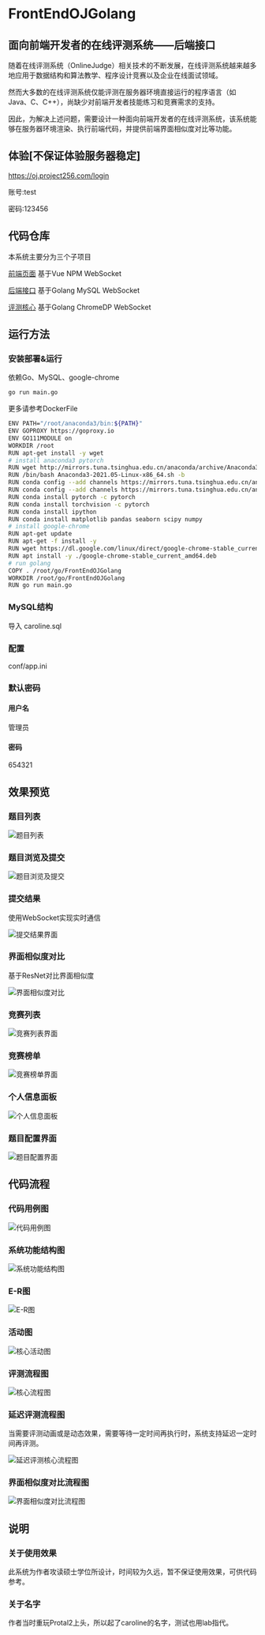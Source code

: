 # FrontEndOJGolang
## 面向前端开发者的在线评测系统——后端接口

随着在线评测系统（OnlineJudge）相关技术的不断发展，在线评测系统越来越多地应用于数据结构和算法教学、程序设计竞赛以及企业在线面试领域。

然而大多数的在线评测系统仅能评测在服务器环境直接运行的程序语言（如Java、C、C++），尚缺少对前端开发者技能练习和竞赛需求的支持。

因此，为解决上述问题，需要设计一种面向前端开发者的在线评测系统，该系统能够在服务器环境渲染、执行前端代码，并提供前端界面相似度对比等功能。

## 体验[不保证体验服务器稳定]

https://oj.project256.com/login

账号:test

密码:123456

## 代码仓库

本系统主要分为三个子项目

[前端页面](https://github.com/SUTFutureCoder/FrontEndOJFrontEnd) 基于Vue NPM WebSocket

[后端接口](https://github.com/SUTFutureCoder/FrontEndOJGolang) 基于Golang MySQL WebSocket

[评测核心](https://github.com/SUTFutureCoder/FrontEndOJGolang) 基于Golang ChromeDP WebSocket

## 运行方法

### 安装部署&运行

依赖Go、MySQL、google-chrome

```bash
go run main.go
```



更多请参考DockerFile

```bash
ENV PATH="/root/anaconda3/bin:${PATH}"
ENV GOPROXY https://goproxy.io
ENV GO111MODULE on
WORKDIR /root
RUN apt-get install -y wget
# install anaconda3 pytorch
RUN wget http://mirrors.tuna.tsinghua.edu.cn/anaconda/archive/Anaconda3-2021.05-Linux-x86_64.sh
RUN /bin/bash Anaconda3-2021.05-Linux-x86_64.sh -b
RUN conda config --add channels https://mirrors.tuna.tsinghua.edu.cn/anaconda/pkgs/free/
RUN conda config --add channels https://mirrors.tuna.tsinghua.edu.cn/anaconda/pkgs/main/
RUN conda install pytorch -c pytorch
RUN conda install torchvision -c pytorch
RUN conda install ipython
RUN conda install matplotlib pandas seaborn scipy numpy
# install google-chrome
RUN apt-get update
RUN apt-get -f install -y
RUN wget https://dl.google.com/linux/direct/google-chrome-stable_current_amd64.deb
RUN apt install -y ./google-chrome-stable_current_amd64.deb
# run golang
COPY . /root/go/FrontEndOJGolang
WORKDIR /root/go/FrontEndOJGolang
RUN go run main.go
```

### MySQL结构

导入 caroline.sql



### 配置

conf/app.ini



### 默认密码

#### 用户名

管理员

#### 密码

654321



## 效果预览

### 题目列表

![题目列表](https://github.com/SUTFutureCoder/FrontEndOJGolang/blob/master/sample/image40.png?raw=true)

### 题目浏览及提交

![题目浏览及提交](https://github.com/SUTFutureCoder/FrontEndOJGolang/blob/master/sample/image41.png?raw=true)

### 提交结果

使用WebSocket实现实时通信

![提交结果界面](https://github.com/SUTFutureCoder/FrontEndOJGolang/blob/master/sample/image42.png?raw=true)

### 界面相似度对比

基于ResNet对比界面相似度

![界面相似度对比](https://github.com/SUTFutureCoder/FrontEndOJGolang/blob/master/sample/image43.png?raw=true)

### 竞赛列表

![竞赛列表界面](https://github.com/SUTFutureCoder/FrontEndOJGolang/blob/master/sample/image44.png?raw=true)

### 竞赛榜单

![竞赛榜单界面](https://github.com/SUTFutureCoder/FrontEndOJGolang/blob/master/sample/image45.png?raw=true)

### 个人信息面板

![个人信息面板](https://github.com/SUTFutureCoder/FrontEndOJGolang/blob/master/sample/image46.png?raw=true)

### 题目配置界面

![题目配置界面](https://github.com/SUTFutureCoder/FrontEndOJGolang/blob/master/sample/image48.png?raw=true)

## 代码流程

### 代码用例图

![代码用例图](https://github.com/SUTFutureCoder/FrontEndOJGolang/blob/master/sample/image21.png?raw=true)

### 系统功能结构图

![系统功能结构图](https://github.com/SUTFutureCoder/FrontEndOJGolang/blob/master/sample/image22.png?raw=true)

### E-R图

![E-R图](https://github.com/SUTFutureCoder/FrontEndOJGolang/blob/master/sample/image25.png?raw=true)

### 活动图

![核心活动图](https://github.com/SUTFutureCoder/FrontEndOJGolang/blob/master/sample/image30.png?raw=true)

### 评测流程图

![核心流程图](https://github.com/SUTFutureCoder/FrontEndOJGolang/blob/master/sample/image31.png?raw=true)

### 延迟评测流程图

当需要评测动画或是动态效果，需要等待一定时间再执行时，系统支持延迟一定时间再评测。

![延迟评测核心流程图](https://github.com/SUTFutureCoder/FrontEndOJGolang/blob/master/sample/image34.png?raw=true)

### 界面相似度对比流程图

![界面相似度对比流程图](https://github.com/SUTFutureCoder/FrontEndOJGolang/blob/master/sample/image38.png?raw=true)

## 说明

### 关于使用效果

此系统为作者攻读硕士学位所设计，时间较为久远，暂不保证使用效果，可供代码参考。

### 关于名字

作者当时重玩Protal2上头，所以起了caroline的名字，测试也用lab指代。
